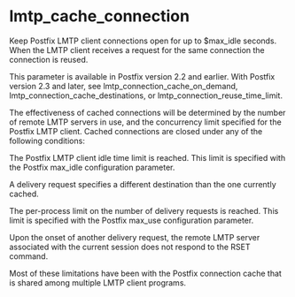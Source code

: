 # lmtp_cache_connection 


Keep Postfix LMTP client connections open for up to $max_idle
seconds. When the LMTP client receives a request for the same
connection the connection is reused.


 This parameter is available in Postfix version 2.2 and earlier.
With Postfix version 2.3 and later, see lmtp_connection_cache_on_demand,
lmtp_connection_cache_destinations, or lmtp_connection_reuse_time_limit.



The effectiveness of cached connections will be determined by the
number of remote LMTP servers in use, and the concurrency limit specified
for the Postfix LMTP client. Cached connections are closed under any of
the following conditions:




 The Postfix LMTP client idle time limit is reached.  This limit is
specified with the Postfix max_idle configuration parameter.

 A delivery request specifies a different destination than the
one currently cached.

 The per-process limit on the number of delivery requests is
reached.  This limit is specified with the Postfix max_use
configuration parameter.

 Upon the onset of another delivery request, the remote LMTP server
associated with the current session does not respond to the RSET
command.




Most of these limitations have been with the Postfix
connection cache that is shared among multiple LMTP client
programs.



